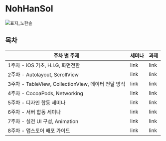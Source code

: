 # NohHanSol
![표지_노한솔](https://user-images.githubusercontent.com/60260284/113490321-30703580-9504-11eb-8576-ce3028110849.png)



## 목차



| 주차 별 주제                                        | 세미나 | 과제 |
| --------------------------------------------------- | ------ | ---- |
| 1주차 - iOS 기초, H.I.G, 화면전환                   | link   | link |
| 2주차 - Autolayout, ScrollView                      | link   | link |
| 3주차 - TableView, CollectionView, 데이터 전달 방식 | link   | link |
| 4주차 - CocoaPods, Networking                       | link   | link |
| 5주차 - 디자인 합동 세미나                          | link   | link |
| 6주차 - 서버 합동 세미나                            | link   | link |
| 7주차 - 실전 UI 구성, Animation                     | link   | link |
| 8주차 - 앱스토어 배포 가이드                        | link   | link |

